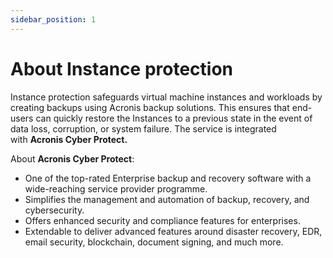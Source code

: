 ```yaml
---
sidebar_position: 1
---
```

# About Instance protection

Instance protection safeguards virtual machine instances and workloads by creating backups using Acronis backup solutions. This ensures that end-users can quickly restore the Instances to a previous state in the event of data loss, corruption, or system failure. The service is integrated with **Acronis Cyber Protect.**

About **Acronis Cyber Protect**:

- One of the top-rated Enterprise backup and recovery software with a wide-reaching service provider programme.
- Simplifies the management and automation of backup, recovery, and cybersecurity.  
- Offers enhanced security and compliance features for enterprises.  
- Extendable to deliver advanced features around disaster recovery, EDR, email security, blockchain, document signing, and much more.




